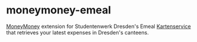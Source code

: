 # moneymoney-emeal
[MoneyMoney](https://moneymoney-app.com) extension for Studentenwerk Dresden's Emeal [Kartenservice](https://kartenservice.studentenwerk-dresden.de) that retrieves your latest expenses in Dresden's canteens.
